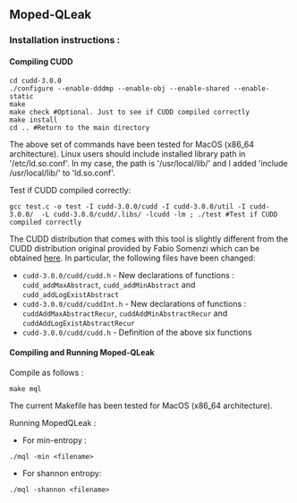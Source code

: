 ## Moped-QLeak

### Installation instructions :

#### Compiling CUDD

```
cd cudd-3.0.0
./configure --enable-dddmp --enable-obj --enable-shared --enable-static
make
make check #Optional. Just to see if CUDD compiled correctly
make install
cd .. #Return to the main directory
```
The above set of commands have been tested for MacOS (x86_64 architecture).
Linux users should include installed library path in '/etc/ld.so.conf'.
In my case, the path is '/usr/local/lib/' and I added 'include /usr/local/lib/' to 'ld.so.conf'.




Test if CUDD compiled correctly:
```
gcc test.c -o test -I cudd-3.0.0/cudd -I cudd-3.0.0/util -I cudd-3.0.0/  -L cudd-3.0.0/cudd/.libs/ -lcudd -lm ; ./test #Test if CUDD compiled correctly
```

The CUDD distribution that comes with this tool is slightly different from
the CUDD distribution original provided by Fabio Somenzi which
can be obtained [here](https://github.com/ivmai/cudd).
In particular, the following files have been changed:
* `cudd-3.0.0/cudd/cudd.h` - New declarations of functions : `cudd_addMaxAbstract`, `cudd_addMinAbstract` and `cudd_addLogExistAbstract`
* `cudd-3.0.0/cudd/cuddInt.h` - New declarations of functions : `cuddAddMaxAbstractRecur`, `cuddAddMinAbstractRecur` and `cuddAddLogExistAbstractRecur`
* `cudd-3.0.0/cudd/cudd.h` - Definition of the above six functions

#### Compiling and Running Moped-QLeak

Compile as follows :
```
make mql
```
The current Makefile has been tested for MacOS (x86_64 architecture).


Running MopedQLeak :

* For min-entropy : 
```
./mql -min <filename>
```
* For shannon entropy:
```
./mql -shannon <filename>
```


